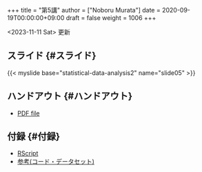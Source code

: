+++
title = "第5講"
author = ["Noboru Murata"]
date = 2020-09-19T00:00:00+09:00
draft = false
weight = 1006
+++

<span class="timestamp-wrapper"><span class="timestamp">&lt;2023-11-11 Sat&gt; </span></span> 更新


## スライド {#スライド}

{{< myslide base="statistical-data-analysis2" name="slide05" >}}


## ハンドアウト {#ハンドアウト}

-   [PDF file](https://noboru-murata.github.io/statistical-data-analysis2/pdfs/slide05.pdf)


## 付録 {#付録}

-   [RScript](https://noboru-murata.github.io/statistical-data-analysis2/code/slide05.R)
-   [参考(コード・データセット)](https://noboru-murata.github.io/statistical-data-analysis2/data/data05.zip)
